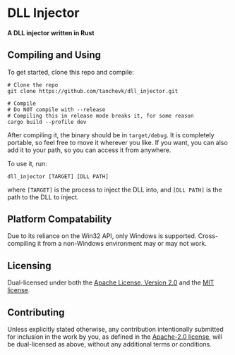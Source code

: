 # DLL Injector
#### A DLL injector written in Rust

## Compiling and Using
To get started, clone this repo and compile:
```shell
# Clone the repo
git clone https://github.com/tanchevk/dll_injector.git

# Compile
# Do NOT compile with --release
# Compiling this in release mode breaks it, for some reason
cargo build --profile dev
```

After compiling it, the binary should be in `target/debug`.
It is completely portable, so feel free to move it wherever you like.
If you want, you can also add it to your path, so you can access it from anywhere.

To use it, run:
```shell
dll_injector [TARGET] [DLL PATH]
```
where `[TARGET]` is the process to inject the DLL into,
and `[DLL PATH]` is the path to the DLL to inject.

## Platform Compatability
Due to its reliance on the Win32 API, only Windows is supported.
Cross-compiling it from a non-Windows environment may or may not work.

## Licensing
Dual-licensed under both the [Apache License, Version 2.0](LICENSE-APACHE)
and the [MIT license](LICENSE-MIT).

## Contributing
Unless explicitly stated otherwise, any contribution intentionally
submitted for inclusion in the work by you, as defined in the [Apache-2.0
license](LICENSE-APACHE), will be dual-licensed as above,
without any additional terms or conditions.